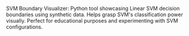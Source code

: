 SVM Boundary Visualizer: Python tool showcasing Linear SVM decision boundaries using synthetic data. Helps grasp SVM's classification power visually. Perfect for educational purposes and experimenting with SVM configurations.



